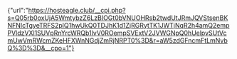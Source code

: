 {"url":"https://hosteagle.club/__cpi.php?s=Q05rb0oxUjA5WmtybzZ6LzBIOGt0bVNUOHRsb2twdUtJRmJQVStsenBKNFNIcTgyeTRFS2plQ1hwUkQ0TDJhK1d1ZjRGRytTK1JWTjNqR2h4amQ2empPVldzVXl1SUVpRnYrcWRQb1lvV0ROempSVExtV2JVWGNpQ0hUelpvSUtVcmUwVmRWcmZKeHFXWnNGdjZmRjNRPT0%3D&r=aW5zdGFncmFtLmNvbQ%3D%3D&__cpo=1"}
